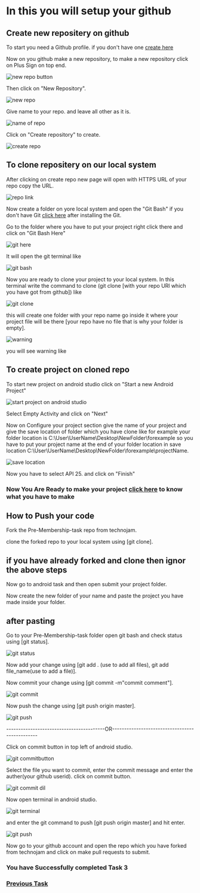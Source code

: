 # In this you will setup your github

## Create new repositery on github

To start you need a Github profile. if you don't have one [create here](https://github.com/join?source=header-home)

Now on you github make a new repository, to make a new repository click on Plus Sign on top end.

![new repo button](https://github.com/technojam/pre-membership-task/blob/master/Android%20Task/Task3/image/New%20repo.PNG)

Then click on "New Repository".

![new repo](https://github.com/technojam/pre-membership-task/blob/master/Android%20Task/Task3/image/new%20repo2.PNG)

Give name to your repo. and leave all other as it is.

![name of repo](https://github.com/technojam/pre-membership-task/blob/master/Android%20Task/Task3/image/repo%20name.PNG)

Click on "Create repository" to create.

![create repo](https://github.com/technojam/pre-membership-task/blob/master/Android%20Task/Task3/image/create%20repo.PNG)

## To clone repositery on our local system

After clicking on create repo new page will open with HTTPS URL of your repo copy the URL.

![repo link](https://github.com/technojam/pre-membership-task/blob/master/Android%20Task/Task3/image/repo%20link.PNG)

Now create a folder on yore local system and open the "Git Bash" if you don't have Git [click here](https://git-scm.com/downloads)
after installing the Git.

Go to the folder where you have to put your project right click there and click on "Git Bash Here"

![git here](https://github.com/technojam/pre-membership-task/blob/master/Android%20Task/Task3/image/git%20bash%20here.PNG)

It will open the git terminal like

![git bash](https://github.com/technojam/pre-membership-task/blob/master/Android%20Task/Task3/image/git%20bash.PNG)

Now you are ready to clone your project to your local system.
In this terminal write the command to clone (git clone [with your repo URl which you have got from github]) like

![git clone](https://github.com/technojam/pre-membership-task/blob/master/Android%20Task/Task3/image/gitclone.PNG)

this will create one folder with your repo name go inside it where your project file will be there
[your repo have no file that is why your folder is empty].

![warning](https://github.com/technojam/pre-membership-task/blob/master/Android%20Task/Task3/image/repo%20message.PNG)

you will see warning like

## To create project on cloned repo

To start new project on android studio
click on "Start a new Android Project"

![start project on android studio](https://github.com/technojam/pre-membership-task/blob/master/Android%20Task/Task3/image/start%20new%20project.PNG)

Select Empty Activity and click on "Next"

Now on Configure your project section give the name of your project and give the save location of folder which you have clone like
for example your folder location is C:\User\UserName\Desktop\NewFolder\forexample
so you have to put your project name at the end of your folder location in save location C:\User\UserName\Desktop\NewFolder\forexample\projectName.

![save location](https://github.com/technojam/pre-membership-task/blob/master/Android%20Task/Task3/image/creating%20project2.PNG)

Now you have to select API 25.
and click on "Finish"

### Now You Are Ready to make your project [click here](https://github.com/technojam/pre-membership-task/blob/master/Android%20Task/Task2/Make_first_app.md) to know what you have to make

## How to Push your code

Fork the Pre-Membership-task repo from technojam.

clone the forked repo to your local system using [git clone].

## if you have already forked and clone then ignor the above steps

Now go to android task and then open submit your project folder.

Now create the new folder of your name and paste the project you have made inside your folder.

## after pasting

Go to your Pre-Membership-task folder open git bash and check status using [git status].

![git status](https://github.com/technojam/pre-membership-task/blob/master/Android%20Task/Task3/image/git%20status.PNG)

Now add your change using [git add . (use to add all files), git add file_name(use to add a file)].

Now commit your change using [git commit -m"commit comment"].

![git commit](https://github.com/technojam/pre-membership-task/blob/master/Android%20Task/Task3/image/git%20commit.PNG)

Now push the change using [git push origin master].

![git push](https://github.com/technojam/pre-membership-task/blob/master/Android%20Task/Task3/image/git%20push.PNG)


-----------------------------------------OR-----------------------------------------------


Click on commit button in top left of android studio.

![git commitbutton](https://github.com/technojam/pre-membership-task/blob/master/Android%20Task/Task3/image/git%20commit%20button.PNG)

Select the file you want to commit, enter the commit message and enter the auther(your github userid).
click on commit button.

![git commit dil](https://github.com/technojam/pre-membership-task/blob/master/Android%20Task/Task3/image/commit%20di.PNG)

Now open terminal in android studio.

![git terminal](https://github.com/technojam/pre-membership-task/blob/master/Android%20Task/Task3/image/git%20termi.PNG)

and enter the git command to push [git push origin master] and hit enter.

![git push](https://github.com/technojam/pre-membership-task/blob/master/Android%20Task/Task3/image/git%20push%20ter.PNG)

Now go to your github account and open the repo which you have forked from technojam and click on make pull requests to submit.

### You have Successfully completed Task 3

### [Previous Task](https://github.com/technojam/pre-membership-task/blob/master/Android%20Task/Task2/Make_first_app.md)
